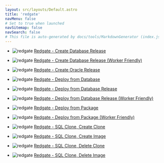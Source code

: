 ```yaml
---
layout: src/layouts/Default.astro
title: 'redgate'
navMenu: false
# Set to true when launched
navSitemap: false
navSearch: false
# This file is auto-generated by docs/tools/MarkdownGenerator (index.js)
---
```


<ul>

<li>

![redgate](https://i.octopus.com/library/step-templates/redgate.png) [Redgate - Create Database Release](/integrations/redgate/redgate-create-database-release)

</li>
        
<li>

![redgate](https://i.octopus.com/library/step-templates/redgate.png) [Redgate - Create Database Release (Worker Friendly)](/integrations/redgate/redgate-create-database-release-worker-friendly)

</li>
        
<li>

![redgate](https://i.octopus.com/library/step-templates/redgate.png) [Redgate - Create Oracle Release](/integrations/redgate/redgate-create-oracle-release)

</li>
        
<li>

![redgate](https://i.octopus.com/library/step-templates/redgate.png) [Redgate - Deploy from Database](/integrations/redgate/redgate-deploy-from-database)

</li>
        
<li>

![redgate](https://i.octopus.com/library/step-templates/redgate.png) [Redgate - Deploy from Database Release](/integrations/redgate/redgate-deploy-from-database-release)

</li>
        
<li>

![redgate](https://i.octopus.com/library/step-templates/redgate.png) [Redgate - Deploy from Database Release (Worker Friendly)](/integrations/redgate/redgate-deploy-from-database-release-worker-friendly)

</li>
        
<li>

![redgate](https://i.octopus.com/library/step-templates/redgate.png) [Redgate - Deploy from Package](/integrations/redgate/redgate-deploy-from-package)

</li>
        
<li>

![redgate](https://i.octopus.com/library/step-templates/redgate.png) [Redgate - Deploy from Package (Worker Friendly)](/integrations/redgate/redgate-deploy-from-package-worker-friendly)

</li>
        
<li>

![redgate](https://i.octopus.com/library/step-templates/redgate.png) [Redgate - SQL Clone, Create Clone](/integrations/redgate/redgate-sql-clone%2C-create-clone)

</li>
        
<li>

![redgate](https://i.octopus.com/library/step-templates/redgate.png) [Redgate - SQL Clone, Create Image](/integrations/redgate/redgate-sql-clone%2C-create-image)

</li>
        
<li>

![redgate](https://i.octopus.com/library/step-templates/redgate.png) [Redgate - SQL Clone, Delete Clone](/integrations/redgate/redgate-sql-clone%2C-delete-clone)

</li>
        
<li>

![redgate](https://i.octopus.com/library/step-templates/redgate.png) [Redgate - SQL Clone, Delete Image](/integrations/redgate/redgate-sql-clone%2C-delete-image)

</li>
        
</ul>
